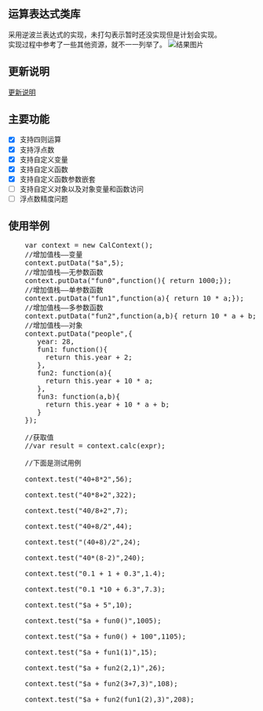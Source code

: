 ## 运算表达式类库
采用逆波兰表达式的实现，未打勾表示暂时还没实现但是计划会实现。  
实现过程中参考了一些其他资源，就不一一列举了。
![结果图片](/demo.jpg)


## 更新说明
[更新说明](UPDATE.md "更新说明")

## 主要功能
- [x] 支持四则运算
- [x] 支持浮点数
- [x] 支持自定义变量
- [x] 支持自定义函数
- [x] 支持自定义函数参数嵌套
- [ ] 支持自定义对象以及对象变量和函数访问
- [ ] 浮点数精度问题

## 使用举例
  <pre>
    var context = new CalContext();
    //增加值栈——变量
    context.putData("$a",5);
    //增加值栈——无参数函数
    context.putData("fun0",function(){ return 1000;});
    //增加值栈——单参数函数
    context.putData("fun1",function(a){ return 10 * a;});
    //增加值栈——多参数函数
    context.putData("fun2",function(a,b){ return 10 * a + b;});
    //增加值栈——对象
    context.putData("people",{
       year: 28,
       fun1: function(){
         return this.year + 2;
       },
       fun2: function(a){
         return this.year + 10 * a;
       },
       fun3: function(a,b){
         return this.year + 10 * a + b;
       }
    });

    //获取值
    //var result = context.calc(expr);

    //下面是测试用例

    context.test("40+8*2",56);

    context.test("40*8+2",322);

    context.test("40/8+2",7);

    context.test("40+8/2",44);

    context.test("(40+8)/2",24);

    context.test("40*(8-2)",240);

    context.test("0.1 + 1 + 0.3",1.4);

    context.test("0.1 *10 + 6.3",7.3);

    context.test("$a + 5",10);

    context.test("$a + fun0()",1005);

    context.test("$a + fun0() + 100",1105);

    context.test("$a + fun1(1)",15);

    context.test("$a + fun2(2,1)",26);

    context.test("$a + fun2(3+7,3)",108);

    context.test("$a + fun2(fun1(2),3)",208);  
  </pre>

